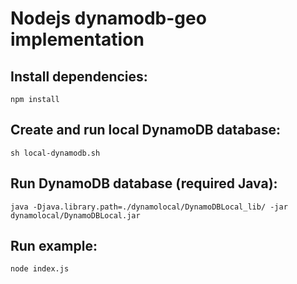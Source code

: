 # Nodejs dynamodb-geo implementation

## Install dependencies:
```
npm install
```

## Create and run local DynamoDB database:
```
sh local-dynamodb.sh
```

## Run DynamoDB database (required Java):
```
java -Djava.library.path=./dynamolocal/DynamoDBLocal_lib/ -jar dynamolocal/DynamoDBLocal.jar
```

## Run example:
```
node index.js
```